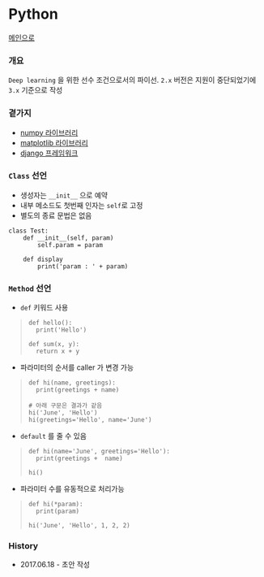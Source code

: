 # Python

[메인으로](https://github.com/juneyoung/DEV-INFOS)

### 개요

`Deep learning` 을 위한 선수 조건으로서의 파이선. `2.x` 버전은 지원이 중단되었기에 `3.x` 기준으로 작성

### 곁가지
-  [numpy 라이브러리](https://github.com/juneyoung/DEV-INFOS/blob/master/Python/numpy)
- [matplotlib 라이브러리](https://github.com/juneyoung/DEV-INFOS/blob/master/Python/matplotlib)
-  [django 프레임워크]()


### `Class` 선언
- 생성자는 `__init__` 으로 예약
- 내부 메소드도 첫번째 인자는 `self`로 고정
- 별도의 종료 문법은 없음
```
class Test:
	def __init__(self, param)
    	self.param = param

	def display
    	print('param : ' + param)
```

### `Method` 선언
- `def` 키워드 사용
> ```
> def hello():
> 	print('Hello')
>     
> def sum(x, y):
> 	return x + y    
> ```
- 파라미터의 순서를 caller 가 변경 가능
> ```
> def hi(name, greetings):
> 	print(greetings + name)
> 
> # 아래 구문은 결과가 같음
> hi('June', 'Hello')
> hi(greetings='Hello', name='June')
> ```
- `default` 를 줄 수 있음
> ```
> def hi(name='June', greetings='Hello'):
> 	print(greetings +  name)
>
> hi()
> ```
- 파라미터 수를 유동적으로 처리가능
>```
> def hi(*param):
> 	print(param)
>
> hi('June', 'Hello', 1, 2, 2)
>```

### History

- 2017.06.18 - 초안 작성 

